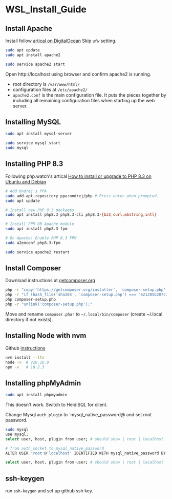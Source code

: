 # WSL_Install_Guide

## Install Apache

Install follow [artical on DigitalOcean](https://www.digitalocean.com/community/tutorials/how-to-install-linux-apache-mysql-php-lamp-stack-on-ubuntu-22-04)
Skip `ufw` setting.

```sh
sudo apt update
sudo apt install apache2

sudo service apache2 start
```

Open http://localhost using browser and confirm apache2 is running.

* root directory is `/var/www/html/`
* configuration files at `/etc/apache2/`
* `apache2.conf` is the main configuration file. It puts the pieces together by including all remaining configuration files when starting up the web server.

## Installing MySQL

```sh
sudo apt install mysql-server

sudo service mysql start
sudo mysql
```
## Installing PHP 8.3

Following php.watch's artical [How to install or upgrade to PHP 8.3 on Ubuntu and Debian](https://php.watch/articles/php-8.3-install-upgrade-on-debian-ubuntu#php83-ubuntu-quick)
```sh
# Add Ondrej's PPA
sudo add-apt-repository ppa:ondrej/php # Press enter when prompted.
sudo apt update

# Install new PHP 8.3 packages
sudo apt install php8.3 php8.3-cli php8.3-{bz2,curl,mbstring,intl}

# Install FPM OR Apache module
sudo apt install php8.3-fpm

# On Apache: Enable PHP 8.3 FPM
sudo a2enconf php8.3-fpm

sudo service apache2 restart
```

## Install Composer

Download instructions at [getcomposer.org](https://getcomposer.org/download/)

```sh
php -r "copy('https://getcomposer.org/installer', 'composer-setup.php');"
php -r "if (hash_file('sha384', 'composer-setup.php') === 'e21205b207c3ff031906575712edab6f13eb0b361f2085f1f1237b7126d785e826a450292b6cfd1d64d92e6563bbde02') { echo 'Installer verified'; } else { echo 'Installer corrupt'; unlink('composer-setup.php'); } echo PHP_EOL;"
php composer-setup.php
php -r "unlink('composer-setup.php');"
```
Move and rename `composer.phar` to `~/.local/bin/composer` (create ~/.local directory if not exists).

## Installing Node with nvm

Github [instructions](https://github.com/nvm-sh/nvm)

```sh
nvm install --lts
node -v  # v20.10.0
npm -v   # 10.2.3
```

## Installing phpMyAdmin

```sh
sudo apt install phpmyadmin
```

This doesn't work. Switch to HeidiSQL for client.

Change Mysql `auth_plugin` to `mysql_native_password@ and set root password.
```sh
sudo mysql
use mysql;
select user, host, plugin from user; # should show | root | localhost | auth_socket |

# from auth_socket to mysql_native_password
ALTER USER 'root'@'localhost' IDENTIFIED WITH mysql_native_password BY 'password';

select user, host, plugin from user; # should show | root | localhost | mysql_native_password |
```

## ssh-keygen

run `ssh-keygen` and set up github ssh key.





